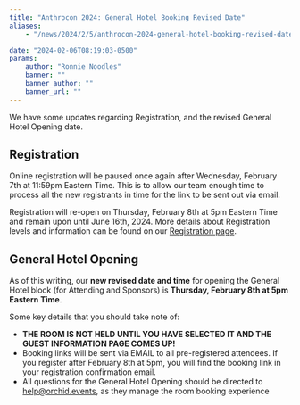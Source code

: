 ```yaml
---
title: "Anthrocon 2024: General Hotel Booking Revised Date"
aliases:
    - "/news/2024/2/5/anthrocon-2024-general-hotel-booking-revised-date"

date: "2024-02-06T08:19:03-0500"
params:
    author: "Ronnie Noodles"
    banner: ""
    banner_author: ""
    banner_url: ""
---
```


We have some updates regarding Registration, and the revised General Hotel Opening date.

## Registration

Online registration will be paused once again after Wednesday, February 7th at 11:59pm Eastern Time. This is to allow our team enough time to process all the new registrants in time for the link to be sent out via email.

Registration will re-open on Thursday, February 8th at 5pm Eastern Time and remain upon until June 16th, 2024. More details about Registration levels and information can be found on our [Registration page](/registration).

## General Hotel Opening

As of this writing, our **new revised date and time** for opening the General Hotel block (for Attending and Sponsors) is **Thursday, February 8th at 5pm Eastern Time**.

Some key details that you should take note of:

- **THE ROOM IS NOT HELD UNTIL YOU HAVE SELECTED IT AND THE GUEST INFORMATION PAGE COMES UP!**
- Booking links will be sent via EMAIL to all pre-registered attendees. If you register after February 8th at 5pm, you will find the booking link in your registration confirmation email.
- All questions for the General Hotel Opening should be directed to [help@orchid.events](mailto:help@orchid.events?subject=Anthrocon%20Booking%20Question), as they manage the room booking experience
